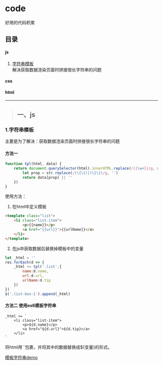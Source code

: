 # code
好用的代码积累

## 目录
#### js
1. [字符串模板](https://github.com/zwl-jasmine95/codes#1%E5%AD%97%E7%AC%A6%E4%B8%B2%E6%A8%A1%E6%9D%BF) <br>
解决获取数据渲染页面时拼接很长字符串的问题

#### css

#### html

---

> ## 一、js
### 1.字符串模板
主要是为了解决：获取数据渲染页面时拼接很长字符串的问题

#### 方法一
```js
function tpl(html, data) {
    return document.querySelector(html).innerHTML.replace(/{{\w+}}/g, str => {
        let prop = str.replace(/(\{\{)|(\}\})/g, '')
        return data[prop] || ''
    })
}
```
使用方法：
1. 在html中定义模板

```html
<template class="list">
    <li class="list-item">
        <p>{{name}}</p>
        <a href="{{url}}">{{urlName}}</a>
    </li>
</template>
```

2. 在js中获取数据后替换掉模板中的变量

```js
let _html = ''
res.forEach(d => {
    _html += tpl('.list',{
        name:d.name,
        url:d.url,
        urlName:d.tip
    })
})
$('.list-box-1').append(_html)
```

#### 方法二 使用es6模板字符串

```
_html += `
    <li class="list-item">
        <p>${d.name}</p>
        <a href="${d.url}">${d.tip}</a>
    </li>
`
```
将html用``包裹，并将其中的数据替换成${变量}的形式。

[模板字符串demo](https://zwl-jasmine95.github.io/codes/dist/1-1.html)